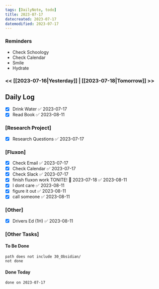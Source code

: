 ```yaml
---
tags: [DailyNote, todo]
title: 2023-07-17
datecreated: 2023-07-17
datemodified: 2023-07-17
---
```


### Reminders
- Check Schoology
- Check Calendar
- Smile
- Hydrate

### << [[2023-07-16|Yesterday]] | [[2023-07-18|Tomorrow]] >>

## Daily Log

- [x] Drink Water ✅ 2023-07-17
- [x] Read Book ✅ 2023-08-11

### [Research Project]

 - [x] Research Questions ✅ 2023-07-17

### [Fluxon]

- [x] Check Email ✅ 2023-07-17
- [x] Check Calendar ✅ 2023-07-17
- [x] Check Slack ✅ 2023-07-17
- [x] finish fluxon work TONITE! 📅 2023-07-18 ✅ 2023-08-11
- [x] I dont care ✅ 2023-08-11
- [x] figure it out ✅ 2023-08-11
- [x] call someone ✅ 2023-08-11

### [Other]

- [x] Drivers Ed (1H) ✅ 2023-08-11

### [Other Tasks]


#### To Be Done

```tasks
path does not include 30_Obsidian/
not done
```

#### Done Today

```tasks
done on 2023-07-17
```